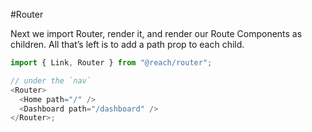 #Router

Next we import Router, render it, and render our Route Components as children. All that’s left is to add a path prop to each child.

```javascript
import { Link, Router } from "@reach/router";

// under the `nav`
<Router>
  <Home path="/" />
  <Dashboard path="/dashboard" />
</Router>;
```
